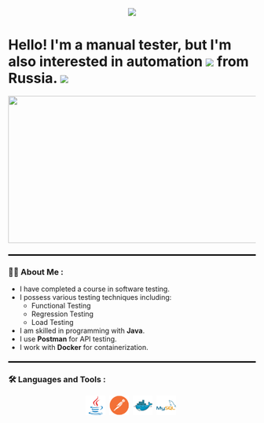 
<div id="header" align="center">
  <img src="https://media1.giphy.com/media/v1.Y2lkPTc5MGI3NjExb3VxbWJnazk3NTBrcDc1bTJqZ25pZzI3YXZ4dGNpamR1MmlreDVnZCZlcD12MV9pbnRlcm5hbF9naWZfYnlfaWQmY3Q9cw/dKc2fBq97S9gIzLX2j/giphy.gif" width="100"/>
</div>

<h1>
  Hello! I'm a manual tester, but I'm also interested in automation <img src="https://media.giphy.com/media/WUlplcMpOCEmTGBtBW/giphy.gif" width="30"> from Russia.

   
  <img src="https://media.giphy.com/media/hvRJCLFzcasrR4ia7z/giphy.gif" width="30px"/>
</h1>

<div align="center">
  <img src="https://media.giphy.com/media/dWesBcTLavkZuG35MI/giphy.gif" width="600" height="300"/>
</div>

<hr style="border: 1px solid #000; margin: 20px 0;">

### :man_technologist: About Me :
- I have completed a course in software testing.
- I possess various testing techniques including:
  - Functional Testing
  - Regression Testing
  - Load Testing
- I am skilled in programming with **Java**.
- I use **Postman** for API testing.
- I work with **Docker** for containerization.

 <hr style="border: 1px solid #000; margin: 20px 0;">

### :hammer_and_wrench: Languages and Tools :
<div align="center">
  <img src="https://github.com/devicons/devicon/blob/master/icons/java/java-original.svg" title="Java" alt="Java" width="40" height="40"/>&nbsp;
  <img src="https://github.com/devicons/devicon/blob/master/icons/postman/postman-original.svg" title="Postman" alt="Postman" width="40" height="40"/>&nbsp;
  <img src="https://github.com/devicons/devicon/blob/master/icons/docker/docker-original.svg" title="Docker" alt="Docker" width="40" height="40"/>&nbsp;
  <img src="https://github.com/devicons/devicon/blob/master/icons/mysql/mysql-original-wordmark.svg" title="MySQL" alt="MySQL" width="40" height="40"/>&nbsp;
</div>


